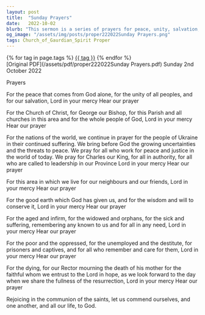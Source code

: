 ```yaml
---
layout: post
title:  "Sunday Prayers"
date:   2022-10-02
blurb: "This sermon is a series of prayers for peace, unity, salvation, the Church, the world, and the local community. It includes prayers for the environment, the vulnerable, the oppressed, and the dying. The sermon also acknowledges the ongoing struggles in Ukraine and the personal loss of the Rector."
og_image: "/assets/img/posts/proper222022Sunday Prayers.png"
tags: Church_of_Gaurdian_Spirit Proper
---    
```

<div class="tag-pills">
    {% for tag in page.tags %}
    <a href="{{ site.baseurl }}/tag/{{ tag | slugify }}" class="tag-pill">{{ tag }}</a>
    {% endfor %}
</div>
[Original PDF](/assets/pdf/proper222022Sunday Prayers.pdf)
Sunday 2nd October 2022

Prayers

For the peace that comes from God alone,
for the unity of all peoples,
and for our salvation,
Lord in your mercy
Hear our prayer

For the Church of Christ, for George our Bishop, for this Parish and all churches in this area and for the whole people of God,
Lord in your mercy
Hear our prayer

For the nations of the world, we continue in prayer for the people of Ukraine in their continued suffering. We bring before God the growing uncertainties and the threats to peace. We pray for all who work for peace and justice in the world of today. We pray for Charles our King, for all in authority, for all who are called to leadership in our Province
Lord in your mercy
Hear our prayer

For this area in which we live for our neighbours and our friends,
Lord in your mercy
Hear our prayer

For the good earth which God has given us, and for the wisdom and will to conserve it,
Lord in your mercy
Hear our prayer

For the aged and infirm, for the widowed and orphans, for the sick and suffering, remembering any known to us and for all in any need,
Lord in your mercy
Hear our prayer

For the poor and the oppressed, for the unemployed and the destitute, for prisoners and captives, and for all who remember and care for them,
Lord in your mercy
Hear our prayer

For the dying, for our Rector mourning the death of his mother for the faithful whom we entrust to the Lord in hope, as we look forward to the day when we share the fullness of the resurrection,
Lord in your mercy
Hear our prayer

Rejoicing in the communion of the saints, let us commend ourselves, and one another, and all our life, to God.
